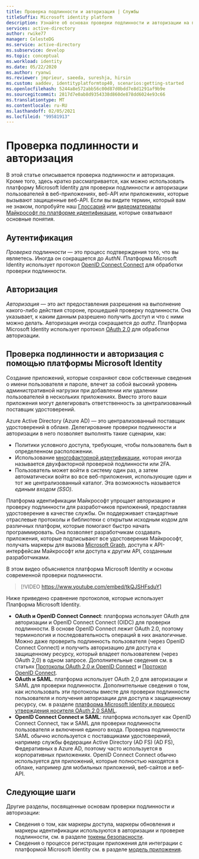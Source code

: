 ```yaml
---
title: Проверка подлинности и авторизация | Службы
titleSuffix: Microsoft identity platform
description: Узнайте об основах проверки подлинности и авторизации на платформе Microsoft Identity.
services: active-directory
author: rwike77
manager: CelesteDG
ms.service: active-directory
ms.subservice: develop
ms.topic: conceptual
ms.workload: identity
ms.date: 05/22/2020
ms.author: ryanwi
ms.reviewer: jmprieur, saeeda, sureshja, hirsin
ms.custom: aaddev, identityplatformtop40, scenarios:getting-started
ms.openlocfilehash: 5244a8e572abb56c00d87d0bdd7e8d1291af9b9e
ms.sourcegitcommit: 2817d7e0ab8d9354338d860de878dd6024e93c66
ms.translationtype: MT
ms.contentlocale: ru-RU
ms.lasthandoff: 02/05/2021
ms.locfileid: "99581913"
---
```

# <a name="authentication-vs-authorization"></a>Проверка подлинности и авторизация

В этой статье описывается проверка подлинности и авторизация. Кроме того, здесь кратко рассматривается, как можно использовать платформу Microsoft Identity для проверки подлинности и авторизации пользователей в веб-приложениях, веб-API или приложениях, которые вызывают защищенные веб-API. Если вы видите термин, который вам не знаком, попробуйте наш [Глоссарий](developer-glossary.md) или [видеоматериалы Майкрософт по платформе идентификации](identity-videos.md), которые охватывают основные понятия.

## <a name="authentication"></a>Аутентификация

*Проверка подлинности* — это процесс подтверждения того, что вы являетесь. Иногда он сокращается до *AuthN*. Платформа Microsoft Identity использует протокол [OpenID Connect Connect](https://openid.net/connect/) для обработки проверки подлинности.

## <a name="authorization"></a>Авторизация

*Авторизация* — это акт предоставления разрешения на выполнение какого-либо действия стороне, прошедшей проверку подлинности. Она указывает, к каким данным разрешено получить доступ и что с ними можно делать. Авторизация иногда сокращается до *authz*. Платформа Microsoft Identity использует протокол [OAuth 2,0](https://oauth.net/2/) для обработки авторизации.

## <a name="authentication-and-authorization-using-the-microsoft-identity-platform"></a>Проверка подлинности и авторизация с помощью платформы Microsoft Identity

Создание приложений, которые сохраняют свои собственные сведения о имени пользователя и пароле, влечет за собой высокий уровень административной нагрузки при добавлении или удалении пользователей в нескольких приложениях. Вместо этого ваши приложения могут делегировать ответственность за централизованный поставщик удостоверений.

Azure Active Directory (Azure AD) — это централизованный поставщик удостоверений в облаке. Делегирование проверки подлинности и авторизации в него позволяет выполнять такие сценарии, как:

- Политики условного доступа, требующие, чтобы пользователь был в определенном расположении.
- Использование [многофакторной идентификации](../authentication/concept-mfa-howitworks.md), которая иногда называется двухфакторной проверкой подлинности или 2FA.
- Пользователь может войти в систему один раз, а затем автоматически войти во все веб-приложения, использующие один и тот же централизованный каталог. Эта возможность называется *единым входом (SSO)*.

Платформа идентификации Майкрософт упрощает авторизацию и проверку подлинности для разработчиков приложений, предоставляя удостоверение в качестве службы. Он поддерживает стандартные отраслевые протоколы и библиотеки с открытым исходным кодом для различных платформ, которые помогают быстро начать программировать. Она позволяет разработчикам создавать приложения, которые подписывают все удостоверения Майкрософт, получать маркеры для вызова [Microsoft Graph](https://developer.microsoft.com/graph/), доступа к API-интерфейсам Майкрософт или доступа к другим API, созданным разработчиками.

В этом видео объясняется платформа Microsoft Identity и основы современной проверки подлинности. 

> [!VIDEO https://www.youtube.com/embed/tkQJSHFsduY]

Ниже приведено сравнение протоколов, которые использует Платформа Microsoft Identity.

* **OAuth и OpenID Connect Connect**: платформа использует OAuth для авторизации и OpenID Connect Connect (OIDC) для проверки подлинности. В основе OpenID Connect лежит OAuth 2.0, поэтому терминология и последовательность операций в них аналогичные. Можно даже проверить подлинность пользователя (через OpenID Connect Connect) и получить авторизацию для доступа к защищенному ресурсу, который владеет пользователем (через OAuth 2,0) в одном запросе. Дополнительные сведения см. в статьях [Протоколы OAuth 2.0 и OpenID Connect](active-directory-v2-protocols.md) и [Протокол OpenID Connect](v2-protocols-oidc.md).
* **OAuth и SAML**. платформа использует OAuth 2,0 для авторизации и SAML для проверки подлинности. Дополнительные сведения о том, как использовать эти протоколы вместе для проверки подлинности пользователя и получения авторизации для доступа к защищенному ресурсу, см. в разделе [платформа Microsoft Identity и процесс утверждения носителя OAuth 2,0 SAML](./scenario-token-exchange-saml-oauth.md).
* **OpenID Connect Connect и SAML**: платформа использует как OpenID Connect Connect, так и SAML для проверки подлинности пользователя и включения единого входа. Проверка подлинности SAML обычно используется с поставщиками удостоверений, например службы федерации Active Directory (AD FS) (AD FS), Федеративных в Azure AD, поэтому часто используется в корпоративных приложениях. OpenID Connect Connect обычно используется для приложений, которые полностью находятся в облаке, например для мобильных приложений, веб-сайтов и веб-API.

## <a name="next-steps"></a>Следующие шаги

Другие разделы, посвященные основам проверки подлинности и авторизации:

* Сведения о том, как маркеры доступа, маркеры обновления и маркеры идентификации используются в авторизации и проверке подлинности, см. в разделе [токены безопасности](security-tokens.md).
* Сведения о процессе регистрации приложения для интеграции с платформой Microsoft Identity см. в разделе [модель приложения](application-model.md).